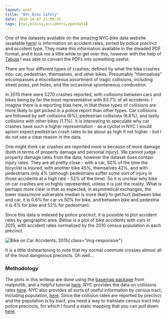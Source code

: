 ```yaml
---
layout: post
title: "NYC Bike Safety"
date: 2016-10-07 21:00:41
tags: [nyc,biking,accidents,opendata]
---
```

One of the datasets available on the amazing NYC bike data website (available [here](http://www.nyc.gov/html/dot/html/bicyclists/bikestats.shtml)) is information on accident rates, sorted by police precinct and accident type.  They make this information available in the dreaded PDF format, and it took me a little while to get over this, however with the help of [Tabula](http://tabula.technology/) I was able to convert the PDFs into something useful.

There are four different types of crashes, defined by what the bike crashes into: car, pedestrian, themselves, and other bikes.  Presumably "themselves" encompasses a miscellaneous assortment of tragic collisions, including street poles, pot holes, and the occasional spontaneous combustion.

In 2015 there were 5270 crashes reported, with collisions between cars and bikes being by far the most representative with 83.7% of all accidents.  I imagine there is a reporting bias here, in that these types of collisions are more likely to get picked in a police report than other types.  Car collisions are followed by self collisions (8%), pedestrian collisions (6.6%), and lastly collisions with other bikes (1.7%).  It is interesting to speculate why car crashes have such a higher representation - as a cyclist in NYC I would apriori expect pedestrian crash rates to be about as high if not higher - but I do not see a clear reason in the data.

One might think car crashes are reported more is because of more damage (both in terms of property damage and personal injury).  We cannot judge property damage rates from the data, however the dataset does contain injury rates.  They are all pretty close - with a car, 50% of the time the bicyclist is injured, with another bike 45%, themselves 42%, and with pedestrians only 4% (although pedestrians suffer some sort of injury in those accidents at a high rate - 52% of the time).  So it is unclear why bike on car crashes are so highly represented, unless it is just the reality.  What is perhaps more clear is that as expected, in asymmetical exchanges, the lower mass/more vulnerable median is more likely to get hurt (between bike and car, it is 0.6% for car vs 50% for bike, and between bike and pedestria it is 4% for bike and 52% for pedestrian).

Since this data is indexed by police precinct, it is possible to plot accident rates by geographic area.  Below is a plot of bike accidents with cars in 2015, with accident rates normalized by the 2010 census population in each precinct.

![Bike on Car Accidents, 2015]({{site.baseurl}}/assets/bike.car.2015.map.png){:class="img-responsive"}

It is a little disheartening to note that my normal commute crosses almost all of the most dangerous precincts.  Oh well...

### Methodology

The plots in this writeup are done using the [basemap package](http://matplotlib.org/basemap) from matplotlib, and a helpful tutorial [here](http://beneathdata.com/how-to/visualizing-my-location-history/).  NYC provides the data on collisions rates [here](http://www.nyc.gov/html/dot/html/bicyclists/bikestats.shtml).  NYC also provides all sorts of useful information by census tract, including population, [here](http://statisticalatlas.com/tract/New-York/Bronx-County/046201/Population).  Since the collision rates are reported by precinct and the population is by tract, you need a way to translate census tract into police precincts, for which I found a static mapping that you can pull down [here]({{site.baseurl}}/assets/precinct_blocks_key.csv).  


